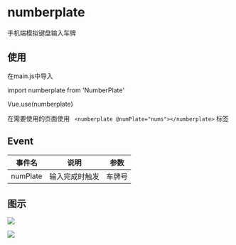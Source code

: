 # numberplate
手机端模拟键盘输入车牌

## 使用

在main.js中导入

import numberplate from 'NumberPlate'

Vue.use(numberplate)

在需要使用的页面使用 ``` <numberplate @numPlate="nums"></numberplate>``` 标签

## Event

|事件名 | 说明 | 参数|
|--| -- | --|
|numPlate | 输入完成时触发 | 车牌号|

## 图示

![](https://github.com/lullabyway/images/raw/master/numplate/numplate1.gif)

![](https://github.com/lullabyway/images/raw/master/numplate/numplate2.gif)

